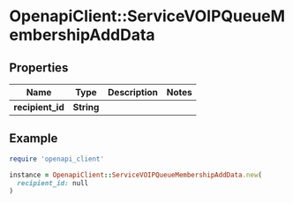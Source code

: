 # OpenapiClient::ServiceVOIPQueueMembershipAddData

## Properties

| Name | Type | Description | Notes |
| ---- | ---- | ----------- | ----- |
| **recipient_id** | **String** |  |  |

## Example

```ruby
require 'openapi_client'

instance = OpenapiClient::ServiceVOIPQueueMembershipAddData.new(
  recipient_id: null
)
```


